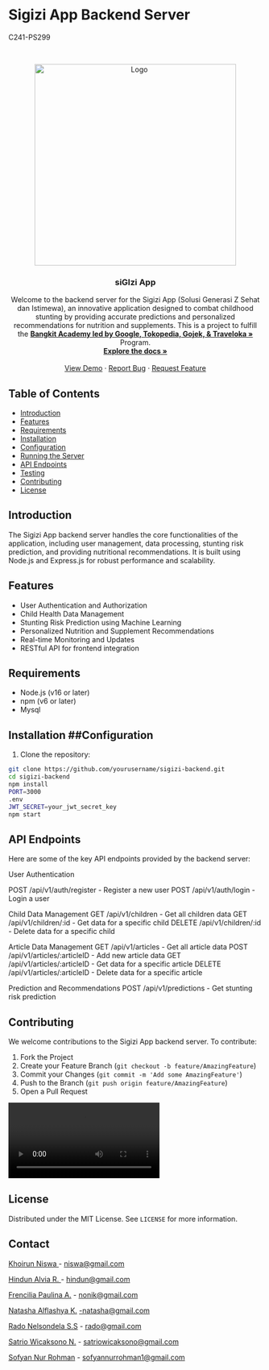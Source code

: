 # Sigizi App Backend Server


C241-PS299


<!-- PROJECT LOGO -->
<br />
<p align="center">
  <a href="https://github.com/faniabdullah/bangkit-final-project">
    <img src="https://storage.googleapis.com/sigizi-caps/logosigizi.png" width='400dp' alt="Logo" >
  </a>

  <h3 align="center">siGIzi App </h3>

  <p align="center">
    Welcome to the backend server for the Sigizi App (Solusi Generasi Z Sehat dan Istimewa), an innovative application designed to combat childhood stunting by providing accurate predictions and personalized recommendations for nutrition and supplements. This is a project to fulfill the  <a href="https://grow.google/intl/id_id/bangkit/"><strong>Bangkit Academy led by Google, Tokopedia, Gojek, & Traveloka »</strong></a>
   Program.
    <br />
    <a href="https://github.com/sofyannurrohman/siGizi-server"><strong>Explore the docs »</strong></a>
    <br />
    <br />
    <a href="https://github.com/sofyannurrohman/siGizi-server">View Demo</a>
    ·
    <a href="https://github.com/sofyannurrohman/siGizi-server">Report Bug</a>
    ·
    <a href="https://github.com/sofyannurrohman/siGizi-server">Request Feature</a>
  </p>
</p>


## Table of Contents

- [Introduction](#introduction)
- [Features](#features)
- [Requirements](#requirements)
- [Installation](#installation)
- [Configuration](#configuration)
- [Running the Server](#running-the-server)
- [API Endpoints](#api-endpoints)
- [Testing](#testing)
- [Contributing](#contributing)
- [License](#license)

## Introduction

The Sigizi App backend server handles the core functionalities of the application, including user management, data processing, stunting risk prediction, and providing nutritional recommendations. It is built using Node.js and Express.js for robust performance and scalability.

## Features

- User Authentication and Authorization
- Child Health Data Management
- Stunting Risk Prediction using Machine Learning
- Personalized Nutrition and Supplement Recommendations
- Real-time Monitoring and Updates
- RESTful API for frontend integration

## Requirements

- Node.js (v16 or later)
- npm (v6 or later)
- Mysql

## Installation ##Configuration ##

1. Clone the repository:

```bash
git clone https://github.com/yourusername/sigizi-backend.git
cd sigizi-backend
npm install
PORT=3000
.env
JWT_SECRET=your_jwt_secret_key
npm start
```
## API Endpoints
Here are some of the key API endpoints provided by the backend server:

User Authentication

POST /api/v1/auth/register - Register a new user
POST /api/v1/auth/login - Login a user

Child Data Management
GET /api/v1/children - Get all children data
GET /api/v1/children/:id - Get data for a specific child
DELETE /api/v1/children/:id - Delete data for a specific child

Article Data Management
GET /api/v1/articles - Get all article data
POST /api/v1/articles/:articleID - Add new article data
GET /api/v1/articles/:articleID - Get data for a specific article
DELETE /api/v1/articles/:articleID - Delete data for a specific article

Prediction and Recommendations
POST /api/v1/predictions - Get stunting risk prediction

<!-- CONTRIBUTING -->
## Contributing

We welcome contributions to the Sigizi App backend server. To contribute:

1. Fork the Project
2. Create your Feature Branch (`git checkout -b feature/AmazingFeature`)
3. Commit your Changes (`git commit -m 'Add some AmazingFeature'`)
4. Push to the Branch (`git push origin feature/AmazingFeature`)
5. Open a Pull Request

<video controls>
  <source src="https://storage.googleapis.com/sigizi-caps/demo.mp4" type="video/mp4">
</video>

<!-- LICENSE -->
## License

Distributed under the MIT License. See `LICENSE` for more information.


<!-- CONTACT -->
## Contact

[Khoirun Niswa ](#) - niswa@gmail.com

[Hindun Alvia R. ](#) - hindun@gmail.com

[Frencilia Paulina A.](#) -  nonik@gmail.com 

[Natasha Alflashya K.](#) -natasha@gmail.com

[Rado Nelsondela S.S](#) - rado@gmail.com

[Satrio Wicaksono N.](#) - satriowicaksono@gmail.com

[Sofyan Nur Rohman](https://www.linkedin.com/in/sofyan-nur-rohman-83478818b) - sofyannurrohman1@gmail.com
